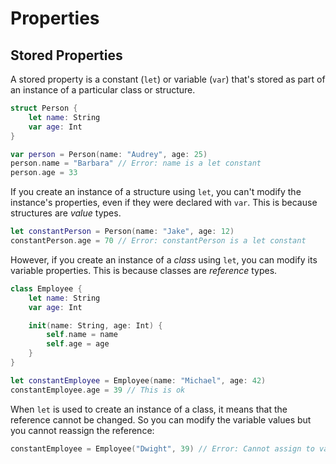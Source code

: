 # Properties

## Stored Properties
A stored property is a constant (`let`) or variable (`var`) that's stored as part of an instance of a particular class or structure.

```swift
struct Person {
    let name: String
    var age: Int
}

var person = Person(name: "Audrey", age: 25)
person.name = "Barbara" // Error: name is a let constant
person.age = 33
```

If you create an instance of a structure using `let`, you can't modify the instance's properties, even if they were declared with `var`. This is because structures are *value* types.

```swift
let constantPerson = Person(name: "Jake", age: 12)
constantPerson.age = 70 // Error: constantPerson is a let constant
```
However, if you create an instance of a *class* using `let`, you can modify its variable properties. This is because classes are *reference* types.

```swift
class Employee {
    let name: String
    var age: Int

    init(name: String, age: Int) {
        self.name = name
        self.age = age
    }
}

let constantEmployee = Employee(name: "Michael", age: 42)
constantEmployee.age = 39 // This is ok
```
When `let` is used to create an instance of a class, it means that the reference cannot be changed. So you can modify the variable values but you cannot reassign the reference:

```swift
constantEmployee = Employee("Dwight", 39) // Error: Cannot assign to value: constantEmployee is a let constant
```

